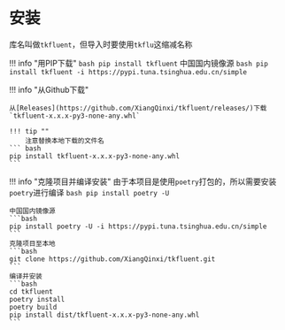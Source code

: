 # 安装

库名叫做`tkfluent`，但导入时要使用`tkflu`这缩减名称

!!! info "用PIP下载"
    ``` bash
    pip install tkfluent
    ```
    中国国内镜像源
    ```bash
    pip install tkfluent -i https://pypi.tuna.tsinghua.edu.cn/simple
    ``` 

!!! info "从Github下载"
    
    从[Releases](https://github.com/XiangQinxi/tkfluent/releases/)下载`tkfluent-x.x.x-py3-none-any.whl`
    
    !!! tip ""
        注意替换本地下载的文件名
    ``` bash
    pip install tkfluent-x.x.x-py3-none-any.whl 
    ```

!!! info "克隆项目并编译安装"
    由于本项目是使用`poetry`打包的，所以需要安装`poetry`进行编译
    ```bash
    pip install poetry -U
    ```

    中国国内镜像源
    ```bash
    pip install poetry -U -i https://pypi.tuna.tsinghua.edu.cn/simple
    ```
    克隆项目至本地
    ```bash
    git clone https://github.com/XiangQinxi/tkfluent.git
    ```
    编译并安装
    ```bash
    cd tkfluent
    poetry install
    poetry build
    pip install dist/tkfluent-x.x.x-py3-none-any.whl
    ```
